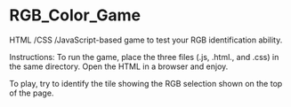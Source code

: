 # RGB_Color_Game
HTML /CSS /JavaScript-based game to test your RGB identification ability.

Instructions:
To run the game, place the three files (.js, .html., and .css) in the same directory. Open the HTML in a browser and enjoy.

To play, try to identify the tile showing the RGB selection shown on the top of the page. 
